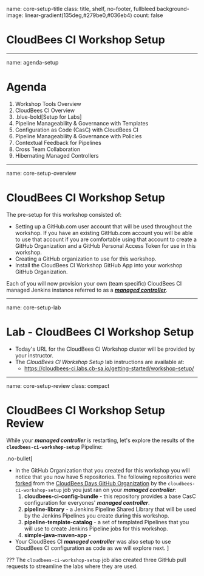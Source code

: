 name: core-setup-title
class: title, shelf, no-footer, fullbleed
background-image: linear-gradient(135deg,#279be0,#036eb4)
count: false

# CloudBees CI Workshop Setup

---
name: agenda-setup
# Agenda

1. Workshop Tools Overview
2. CloudBees CI Overview
3. .blue-bold[Setup for Labs]
4. Pipeline Manageability & Governance with Templates
5. Configuration as Code (CasC) with CloudBees CI
6. Pipeline Manageability & Governance with Policies
7. Contextual Feedback for Pipelines
8. Cross Team Collaboration
9. Hibernating Managed Controllers

---
name: core-setup-overview
# CloudBees CI Workshop Setup

The pre-setup for this workshop consisted of:

* Setting up a GitHub.com user account that will be used throughout the workshop. If you have an existing GitHub.com account you will be able to use that account if you are comfortable using that account to create a GitHub Organization and a GitHub Personal Access Token for use in this workshop.
* Creating a GitHub organization to use for this workshop.
* Install the CloudBees CI Workshop GitHub App into your workshop GitHub Organization.

Each of you  will now provision your own (team specific) CloudBees CI managed Jenkins instance referred to as a [***managed controller***](https://docs.cloudbees.com/docs/cloudbees-ci/latest/cloud-admin-guide/managing-masters).

---
name: core-setup-lab
# Lab - CloudBees CI Workshop Setup

* Today's URL for the CloudBees CI Workshop cluster will be provided by your instructor.
* The *CloudBees CI Workshop Setup* lab instructions are available at: 
  * https://cloudbees-ci.labs.cb-sa.io/getting-started/workshop-setup/ 

---
name: core-setup-review
class: compact

# CloudBees CI Workshop Setup Review

While your ***managed controller*** is restarting, let's explore the results of the **`cloudbees-ci-workshop-setup`** Pipeline:

.no-bullet[
* In the GitHub Organization that you created for this workshop you will notice that you now have 5 repositories. The following repositories were [forked](https://guides.github.com/activities/forking/) from the [CloudBees Days GitHub Organization](https://github.com/cloudbees-days) by the `cloudbees-ci-workshop-setup` job you just ran on your ***managed controller***:
   1. **cloudbees-ci-config-bundle** - this repository provides a base CasC configuration for everyones' ***managed controller***.
   2. **pipeline-library** - a Jenkins Pipeline Shared Library that will be used by the Jenkins Pipelines you create during this workshop.
   3. **pipeline-template-catalog** - a set of templated Pipelines that you will use to create Jenkins Pipeline jobs for this workshop.
   4. **simple-java-maven-app** - 
* Your CloudBees CI ***managed controller*** was also setup to use CloudBees CI configuration as code as we will explore next.
]

???
The `cloudbees-ci-workshop-setup` job also created three GitHub pull requests to streamline the labs where they are used.